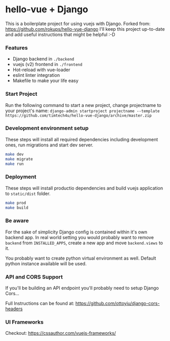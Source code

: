 # hello-vue + Django

This is a boilerplate project for using vuejs with Django. Forked from: https://github.com/rokups/hello-vue-django
I'll keep this project up-to-date and add useful instructions that might be helpful :-D

### Features

* Django backend in `./backend`
* vuejs (v2) frontend in `./frontend`
* Hot-reload with vue-loader
* eslint linter integration
* Makefile to make your life easy

### Start Project
Run the following command to start a new project, change projectname to your project's name:
`django-admin startproject projectname --template https://github.com/timtech4u/hello-vue-django/archive/master.zip`


### Development environment setup

These steps will install all required dependencies including development ones, run migrations and start dev server.

```bash
make dev
make migrate
make run
```

### Deployment

These steps will install productio dependencies and build vuejs application to `static/dist` folder.

```bash
make prod
make build
```

### Be aware

For the sake of simplicity Django config is contained within it's own backend app. In real world setting you would
probably want to remove `backend` from `INSTALLED_APPS`, create a new app and move `backend.views` to it.

You probably want to create python virtual environment as well. Default python instance available will be used.

### API and CORS Support
If you'll be building an API endpoint you'll probably need to setup Django Cors...

Full Instructions can be found at: https://github.com/ottoyiu/django-cors-headers

### UI Frameworks
Checkout: https://cssauthor.com/vuejs-frameworks/
